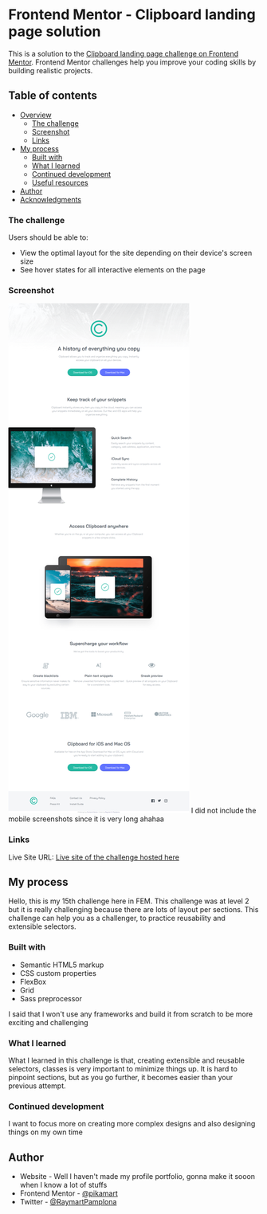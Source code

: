 # Frontend Mentor - Clipboard landing page solution

This is a solution to the [Clipboard landing page challenge on Frontend Mentor](https://www.frontendmentor.io/challenges/clipboard-landing-page-5cc9bccd6c4c91111378ecb9). Frontend Mentor challenges help you improve your coding skills by building realistic projects. 

## Table of contents

- [Overview](#overview)
  - [The challenge](#the-challenge)
  - [Screenshot](#screenshot)
  - [Links](#links)
- [My process](#my-process)
  - [Built with](#built-with)
  - [What I learned](#what-i-learned)
  - [Continued development](#continued-development)
  - [Useful resources](#useful-resources)
- [Author](#author)
- [Acknowledgments](#acknowledgments)


### The challenge

Users should be able to:

- View the optimal layout for the site depending on their device's screen size
- See hover states for all interactive elements on the page


### Screenshot

![Desktop-view](finished/desktop.png)
I did not include the mobile screenshots since it is very long ahahaa

### Links

Live Site URL: [Live site of the challenge hosted here](https://pikapikamart.github.io/project-tracking/)

## My process

Hello, this is my 15th challenge here in FEM. This challenge was at level 2 but it is really challenging because there are lots of layout per sections. This challenge can help you as a challenger, to practice reusability and extensible selectors. 

### Built with

- Semantic HTML5 markup
- CSS custom properties
- FlexBox
- Grid
- Sass preprocessor

I said that I won't use any frameworks and build it from scratch to be more exciting and challenging

### What I learned

What I learned in this challenge is that, creating extensible and reusable selectors, classes is very important to minimize things up. It is hard to pinpoint sections, but as you go further, it becomes easier than your previous attempt. 

### Continued development

I want to focus more on creating more complex designs and also designing things on my own time

## Author

- Website - Well I haven't made my profile portfolio, gonna make it sooon when I know a lot of stuffs
- Frontend Mentor - [@pikamart](https://www.frontendmentor.io/profile/pikamart)
- Twitter - [@RaymartPamplona](https://twitter.com/RaymartPamplona)